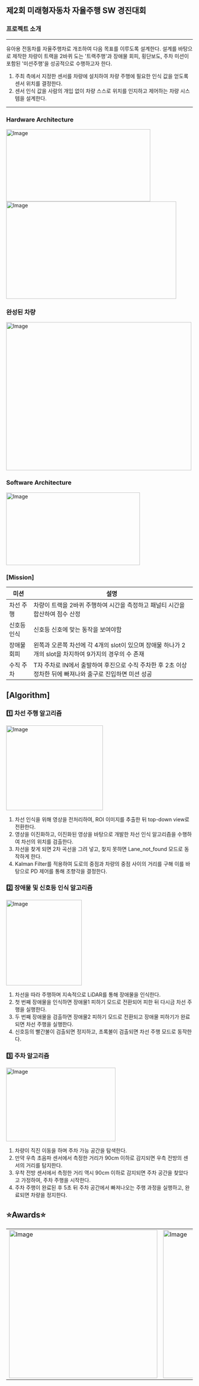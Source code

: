 ## 제2회 미래형자동차 자율주행 SW 경진대회  

### 프로젝트 소개
---  
유아용 전동차를 자율주행차로 개조하여 다음 목표를 이루도록 설계한다. 설계를 바탕으로 제작한
차량이 트랙을 2바퀴 도는 '트랙주행'과 장애물 회피, 횡단보도, 주차 미션이 포함된 '미션주행'을 성공적으로 수행하고자 한다.  

1) 주최 측에서 지정한 센서를 차량에 설치하여 차량 주행에 필요한 인식 값을 얻도록 센서 위치를 결정한다.
2) 센서 인식 값을 사람의 개입 없이 차량 스스로 위치를 인지하고 제어하는 차량 시스템을 설계한다.
---  
### Hardware Architecture  
<img width="389" height="195" alt="Image" src="https://github.com/user-attachments/assets/a5c05f58-4e45-4e7f-b522-e4ccf926fada" />  

<img width="459" height="263" alt="Image" src="https://github.com/user-attachments/assets/64d7aed9-fb4f-4e66-b12f-aa4fd94c9669" />  

### 완성된 차량  
<img width="500" height="400" alt="Image" src="https://github.com/user-attachments/assets/c7a07353-c946-4bbe-bab7-bf3401ab849b" />

### Software Architecture  
<img width="361" height="196" alt="Image" src="https://github.com/user-attachments/assets/a076f86d-dd8b-4177-bc85-7a022777ff40" />  

### [Mission]  
|미션|설명|
|---|---|
|차선 주행|차량이 트랙을 2바퀴 주행하여 시간을 측정하고 패널티 시간을 합산하여 점수 산정|
|신호등 인식|신호등 신호에 맞는 동작을 보여야함|  
|장애물 회피|왼쪽과 오른쪽 차선에 각 4개의 slot이 있으며 장애물 하나가 2개의 slot을 차지하여 9가지의 경우의 수 존재|  
|수직 주차|T자 주차로 IN에서 출발하여 후진으로 수직 주차한 후 2초 이상 정차한 뒤에 빠져나와 출구로 진입하면 미션 성공|

## [Algorithm]  
### 1️⃣ **차선 주행 알고리즘**  
<img width="261" height="229" alt="Image" src="https://github.com/user-attachments/assets/02ffbc6e-f1fa-47be-a743-e4b12fa9f268" />  

1) 차선 인식을 위해 영상을 전처리하여, ROI 이미지를 추출한 뒤 top-down view로 전환한다.
2) 영상을 이진화하고, 이진화된 영상을 바탕으로 개발한 차선 인식 알고리즘을 수행하여 차선의 위치를 검출한다.
3) 차선을 찾게 되면 2차 곡선을 그려 넣고, 찾지 못하면 Lane_not_found 모드로 동작하게 한다.
4) Kalman Filter를 적용하여 도로의 중점과 차량의 중점 사이의 거리를 구해 이를 바탕으로 PD 제어를 통해 조향각을 결정한다.  

### 2️⃣ **장애물 및 신호등 인식 알고리즘**    
<img width="204" height="231" alt="Image" src="https://github.com/user-attachments/assets/f1eef72f-0ca4-4ca7-b1ec-b3cb09e30e9a" />  

1) 차선을 따라 주행하며 지속적으로 LiDAR를 통해 장애물을 인식한다.  
2) 첫 번째 장애물을 인식하면 장애물1 피하기 모드로 전환되어 피한 뒤 다시금 차선 주행을 실행한다.  
3) 두 번째 장애물을 검출하면 장애물2 피하기 모드로 전환되고 장애물 피하기가 완료되면 차선 주행을 실행한다.   
4) 신호등의 빨간불이 검출되면 정지하고, 초록불이 검출되면 차선 주행 모드로 동작한다.  

### 3️⃣ **주차 알고리즘**  
<img width="295" height="199" alt="Image" src="https://github.com/user-attachments/assets/ceb691d4-5b02-49f3-9ca5-25b672a5ccc8" />  

1) 차량이 직진 이동을 하며 주차 가능 공간을 탐색한다.
2) 만약 우측 초음파 센서에서 측정한 거리가 90cm 이하로 감지되면 우측 전방의 센서의 거리를 탐지한다.
3) 우착 전방 센서에서 측정한 거리 역시 90cm 이하로 감지되면 주차 공간을 찾았다고 가정하여, 주차 주행을 시작한다.  
4) 주차 주행이 완료된 후 5초 뒤 주차 공간에서 빠져나오는 주행 과정을 실행하고, 완료되면 차량을 정지한다.
  

## ⭐Awards⭐  
<table>
  <tr>
    <td style="vertical-align: top; text-align: left;">
      <img width="400" height="400" alt="Image" src="https://github.com/user-attachments/assets/0bce1185-bcf3-4549-8486-64f6e2ccb5b5" />
    </td>
    <td>
      <img width="400" height="400" alt="Image" src="https://github.com/user-attachments/assets/e3863865-08a0-4a4d-ba68-4063c571b3bf" />
    </td>
  </tr>
